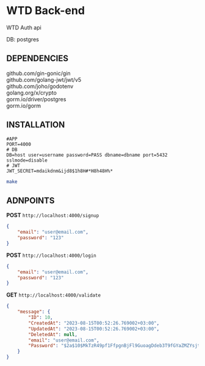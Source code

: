 # WTD Back-end

WTD Auth api

DB: postgres

## DEPENDENCIES

github.com/gin-gonic/gin \
github.com/golang-jwt/jwt/v5 \
github.com/joho/godotenv \
golang.org/x/crypto \
gorm.io/driver/postgres \
gorm.io/gorm

## INSTALLATION

```
#APP
PORT=4000
# DB
DB=host user=username password=PASS dbname=dbname port=5432  sslmode=disable
# JWT
JWT_SECRET=mdaikdnm&ijd8$1h8H#*H8h48H%*
```

```bash
make
```

## ADNPOINTS

**POST** `http://localhost:4000/signup`

```json
{
    "email": "user@email.com",
    "password": "123"
}

```
**POST** `http://localhost:4000/login`

```json
{
    "email": "user@email.com",
    "password": "123"
}
```

**GET** `http://localhost:4000/validate`

```json
{
    "message": {
        "ID": 10,
        "CreatedAt": "2023-08-15T00:52:26.769002+03:00",
        "UpdatedAt": "2023-08-15T00:52:26.769002+03:00",
        "DeletedAt": null,
        "email": "user@email.com",
        "Password": "$2a$10$MkTzR49pf1FfpgnBjFl9GuoagDdeb3T9fGYaZMZYsjtghGImia8Fa"
    }
}
```